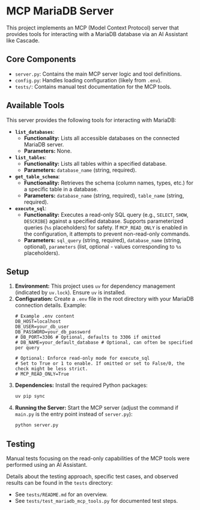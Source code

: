# MCP MariaDB Server

This project implements an MCP (Model Context Protocol) server that provides tools for interacting with a MariaDB database via an AI Assistant like Cascade.

## Core Components

*   `server.py`: Contains the main MCP server logic and tool definitions.
*   `config.py`: Handles loading configuration (likely from `.env`).
*   `tests/`: Contains manual test documentation for the MCP tools.

## Available Tools

This server provides the following tools for interacting with MariaDB:

*   **`list_databases`**:
    *   **Functionality:** Lists all accessible databases on the connected MariaDB server.
    *   **Parameters:** None.
*   **`list_tables`**:
    *   **Functionality:** Lists all tables within a specified database.
    *   **Parameters:** `database_name` (string, required).
*   **`get_table_schema`**:
    *   **Functionality:** Retrieves the schema (column names, types, etc.) for a specific table in a database.
    *   **Parameters:** `database_name` (string, required), `table_name` (string, required).
*   **`execute_sql`**:
    *   **Functionality:** Executes a read-only SQL query (e.g., `SELECT`, `SHOW`, `DESCRIBE`) against a specified database. Supports parameterized queries (`%s` placeholders) for safety. If `MCP_READ_ONLY` is enabled in the configuration, it attempts to prevent non-read-only commands.
    *   **Parameters:** `sql_query` (string, required), `database_name` (string, optional), `parameters` (list, optional - values corresponding to `%s` placeholders).

## Setup

1.  **Environment:** This project uses `uv` for dependency management (indicated by `uv.lock`). Ensure `uv` is installed.
2.  **Configuration:** Create a `.env` file in the root directory with your MariaDB connection details. Example:
    ```dotenv
    # Example .env content
    DB_HOST=localhost
    DB_USER=your_db_user
    DB_PASSWORD=your_db_password
    # DB_PORT=3306 # Optional, defaults to 3306 if omitted
    # DB_NAME=your_default_database # Optional, can often be specified per query

    # Optional: Enforce read-only mode for execute_sql
    # Set to True or 1 to enable. If omitted or set to False/0, the check might be less strict.
    # MCP_READ_ONLY=True
    ```
3.  **Dependencies:** Install the required Python packages:
    ```bash
    uv pip sync
    ```
4.  **Running the Server:** Start the MCP server (adjust the command if `main.py` is the entry point instead of `server.py`):
    ```bash
    python server.py
    ```

## Testing

Manual tests focusing on the read-only capabilities of the MCP tools were performed using an AI Assistant.

Details about the testing approach, specific test cases, and observed results can be found in the `tests` directory:

*   See `tests/README.md` for an overview.
*   See `tests/test_mariadb_mcp_tools.py` for documented test steps.